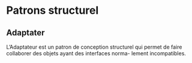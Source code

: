 # Patrons structurel


## Adaptater

L’Adaptateur est un patron de conception structurel qui permet de faire collaborer des objets ayant des interfaces norma-
lement incompatibles.
